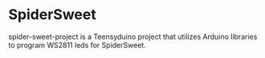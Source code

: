 # SpiderSweet

spider-sweet-project is a Teensyduino project that utilizes Arduino libraries to program WS2811 leds for SpiderSweet.
